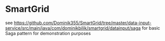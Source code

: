 # SmartGrid
see https://github.com/Dominik355/SmartGrid/tree/master/data-input-service/src/main/java/com/dominikbilik/smartgrid/datainput/saga for basic Saga pattern for demonstration purposes
